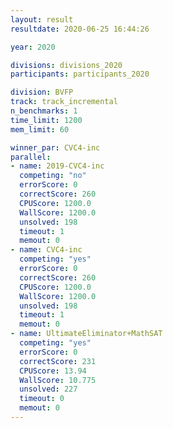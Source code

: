 ```yaml
---
layout: result
resultdate: 2020-06-25 16:44:26

year: 2020

divisions: divisions_2020
participants: participants_2020

division: BVFP
track: track_incremental
n_benchmarks: 1
time_limit: 1200
mem_limit: 60

winner_par: CVC4-inc
parallel:
- name: 2019-CVC4-inc
  competing: "no"
  errorScore: 0
  correctScore: 260
  CPUScore: 1200.0
  WallScore: 1200.0
  unsolved: 198
  timeout: 1
  memout: 0
- name: CVC4-inc
  competing: "yes"
  errorScore: 0
  correctScore: 260
  CPUScore: 1200.0
  WallScore: 1200.0
  unsolved: 198
  timeout: 1
  memout: 0
- name: UltimateEliminator+MathSAT
  competing: "yes"
  errorScore: 0
  correctScore: 231
  CPUScore: 13.94
  WallScore: 10.775
  unsolved: 227
  timeout: 0
  memout: 0
---
```

